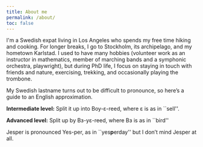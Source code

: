 ```yaml
---
title: About me
permalink: /about/
toc: false
---
```


I'm a Swedish expat living in Los Angeles who spends my free time hiking and cooking. For longer breaks, I go to Stockholm, its archipelago, and my hometown Karlstad. I used to have many hobbies (volunteer work as an instructor in mathematics, member of marching bands and a symphonic orchestra, playwright), but during PhD life, I focus on staying in touch with friends and nature, exercising, trekking, and occasionally playing the trombone.

My Swedish lastname turns out to be difficult to pronounce, so here’s a guide to an English approximation.

**Intermediate level:** Split it up into Boy-ɛ-reed, where ɛ is as in ``sell''.

**Advanced level:** Split up by Bɜ-yɛ-reed, where Bɜ is as in ``bird''

Jesper is pronounced Yes-per, as in ``yes**p**erday'' but I don’t mind Jesper at all.
